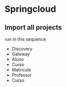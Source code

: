 # Springcloud

## Import all projects

run in this sequence

- Discovery
- Gateway
- Aluno
- Curso
- Matricula
- Professor 
- Curso

